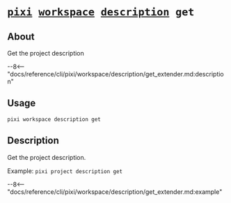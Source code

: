 <!--- This file is autogenerated. Do not edit manually! -->
# <code>[pixi](../../../pixi.md) [workspace](../../workspace.md) [description](../description.md) get</code>

## About
Get the project description

--8<-- "docs/reference/cli/pixi/workspace/description/get_extender.md:description"

## Usage
```
pixi workspace description get
```

## Description
Get the project description.

Example: `pixi project description get`


--8<-- "docs/reference/cli/pixi/workspace/description/get_extender.md:example"
